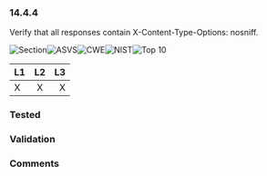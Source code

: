 ### 14.4.4 
Verify that all responses contain X-Content-Type-Options: nosniff.

![Section](https://img.shields.io/badge/V14-green.svg)![ASVS](https://img.shields.io/badge/ASVS-14.4.4-blue.svg)![CWE](https://img.shields.io/badge/CWE--red.svg)![NIST](https://img.shields.io/badge/NIST--important.svg)![Top 10](https://img.shields.io/badge/--lightgray.svg)

| L1| L2| L3|
| --|:--:|-:|
| X | X | X |

### Tested

### Validation

### Comments

        